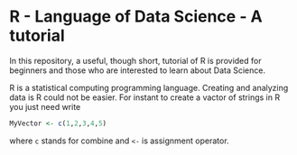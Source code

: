 # R - Language of Data Science - A tutorial

In this repository, a useful, though short, tutorial of R is provided for beginners and those who are interested 
to learn about Data Science.

R is a statistical computing programming language. Creating and analyzing data is R could not be easier. For instant
to create a vactor of strings in R you just need write 

```R 
MyVector <- c(1,2,3,4,5)
```

where `c` stands for combine and `<-` is assignment operator.
